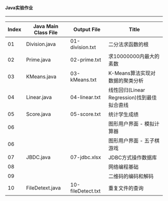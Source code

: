#### Java实验作业

---------------

Index | Java Main Class File  |   Output File     |    Title
------|-----------------------|-------------------|-------------------------
01	  | Division.java         | 01-division.txt   |  二分法求函数的根
02    | Prime.java            | 02-prime.txt      |  求10000000内最大的素数
03    | KMeans.java           | 03-kMeans.txt     |  K-Means算法实现对数据的聚类分析
04    | Linear.java           | 04-linear.txt     |  线性回归(Linear Regression)找到最佳拟合直线
05    | Score.java            | 05-score.txt      |  统计学生成绩
06    |                       |                   |  图形用户界面 - 模拟计算器
06    |                       |                   |  图形用户界面 - 五子棋游戏
07    | JBDC.java             | 07-jdbc.xlsx      |  JDBC方式操作数据库
08    |                       |                   |  网络编程基础
09    |                       |                   |  二维码的编码和解码
10    | FileDetext.java       | 10-fileDetect.txt |  重复文件的查询